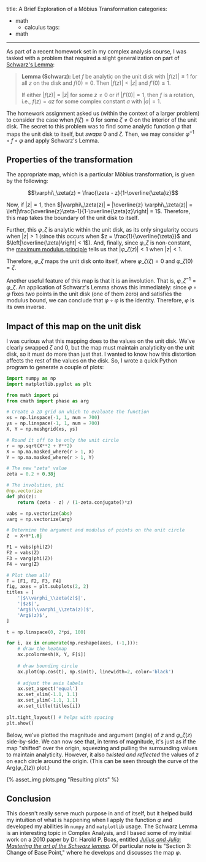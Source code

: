 title: A Brief Exploration of a Möbius Transformation
categories:
  - math
    - calculus
tags:
  - math

---

As part of a recent homework set in my complex analysis course, I was tasked with a problem that required a slight generalization on part of [Schwarz's Lemma][schwarz]:

> **Lemma (Schwarz):** Let $f$ be analytic on the unit disk with $|f(z)| \leq 1$ for all $z$ on the disk and $f(0) = 0$.  Then $|f(z)| < |z|$ and $f'(0)\leq 1$.
>
> If either $|f(z)|=|z|$ for some $z\neq0$ or if $|f'(0)|=1$, then $f$ is a rotation, i.e., $f(z)=az$ for some complex constant $a$ with $|a|=1$. 

The homework assignment asked us (within the context of a larger problem) to consider the case when $f(\zeta) = 0$ for some $\zeta \neq 0$ on the interior of the unit disk.  The secret to this problem was to find some analytic function $\varphi$ that maps the unit disk to itself, but *swaps* $0$ and $\zeta$.  Then, we may consider $\varphi^{-1}\circ f\circ \varphi$ and apply Schwarz's Lemma.

<!-- more -->

## Properties of the transformation

The appropriate map, which is a particular Möbius transformation, is given by the following:

$$\varphi\_\zeta(z) = \frac{\zeta - z}{1-\overline{\zeta}z}$$

Now, if $|z| = 1$, then $|\varphi\_\zeta(z)| = |\overline{z} \varphi\_\zeta(z)| = \left|\frac{\overline{z}\zeta-1}{1-\overline{\zeta}z}\right| = 1$.  Therefore, this map takes the boundary of the unit disk to itself.

Further, this $\varphi\_\zeta$ is analytic within the unit disk, as its only singularity occurs when $|z| > 1$ (since this occurs when $z = \frac{1}{\overline{\zeta}}$ and $\left|\overline{\zeta}\right| < 1$).  And, finally, since $\varphi\_\zeta$ is non-constant, the [maximum modulus principle][maxmod] tells us that $|\varphi\_\zeta(z)| < 1$ when $|z| < 1$.  

Therefore, $\varphi\_\zeta$ maps the unit disk onto itself, where $\varphi\_\zeta(\zeta) = 0$ and $\varphi\_\zeta(0) = \zeta$.

Another useful feature of this map is that it is an involution.   That is, $\varphi\_\zeta^{-1} = \varphi\_\zeta$.  An application of Schwarz's Lemma shows this immediately: since $\varphi\circ\varphi$ fixes *two* points in the unit disk (one of them zero) and satisfies the modulus bound, we can conclude that $\varphi\circ\varphi$ is the identity.  Therefore, $\varphi$ is its own inverse.

## Impact of this map on the unit disk
I was curious what this mapping does to the values on the unit disk.  We've clearly swapped $\zeta$ and $0$, but the map must maintain analyticity on the unit disk, so it must do more than just that.  I wanted to know how this distortion affects the rest of the values on the disk.  So, I wrote a quick Python program to generate a couple of plots:


```python
import numpy as np
import matplotlib.pyplot as plt

from math import pi
from cmath import phase as arg

# Create a 2D grid on which to evaluate the function
xs = np.linspace(-1, 1, num = 700)
ys = np.linspace(-1, 1, num = 700)
X, Y = np.meshgrid(xs, ys)

# Round it off to be only the unit circle
r = np.sqrt(X**2 + Y**2)
X = np.ma.masked_where(r > 1, X)
Y = np.ma.masked_where(r > 1, Y)

# The new "zeta" value
zeta = 0.2 + 0.38j

# The involution, phi
@np.vectorize
def phi(z):
    return (zeta - z) / (1-zeta.conjugate()*z)

vabs = np.vectorize(abs)
varg = np.vectorize(arg)

# Determine the argument and modulus of points on the unit circle
Z  = X+Y*1.0j

F1 = vabs(phi(Z))
F2 = vabs(Z)
F3 = varg(phi(Z))
F4 = varg(Z)

# Plot them all!
F = [F1, F2, F3, F4]
fig, axes = plt.subplots(2, 2)
titles = [
    '|$\\varphi_\\zeta(z)$|', 
    '|$z$|',
    'Arg$(\\varphi_\\zeta(z))$',
    'Arg$(z)$',
]

t = np.linspace(0, 2*pi, 100)

for i, ax in enumerate(np.reshape(axes, (-1,))):
    # draw the heatmap
    ax.pcolormesh(X, Y, F[i])
    
    # draw bounding circle
    ax.plot(np.cos(t), np.sin(t), linewidth=2, color='black')
    
    # adjust the axis labels
    ax.set_aspect('equal')
    ax.set_xlim(-1.1, 1.1)
    ax.set_ylim(-1.1, 1.1)
    ax.set_title(titles[i])
    
plt.tight_layout() # helps with spacing
plt.show()
```

Below, we've plotted the magnitude and argument (angle) of $z$ and $\varphi\_\zeta(z)$ side-by-side.  We can now see that, in terms of magnitude, it's just as if the map "shifted" over the origin, squeezing and pulling the surrounding values to maintain analyticity.  However, it also *twisted and reflected* the values of $z$ on each circle around the origin.  (This can be seen through the curve of the $\mathrm{Arg}(\varphi\_\zeta(z))$ plot.)

{% asset_img plots.png "Resulting plots" %}

## Conclusion

This doesn't really serve much purpose in and of itself, but it helped build my intuition of what is happening when I apply the function $\varphi$ and developed my abilities in `numpy` and `matplotlib` usage.  The Schwarz Lemma is an interesting topic in Complex Analysis, and I based some of my initial work on a 2010 paper by Dr. Harold P. Boas, entitled [*Julius and Julia: Mastering the art of the Schwarz lemma*][boas].  Of particular note is "Section 3: Change of Base Point," where he develops and discusses the map $\varphi$.

[schwarz]: http://mathworld.wolfram.com/SchwarzsLemma.html
[maxmod]: http://mathworld.wolfram.com/MaximumModulusPrinciple.html
[boas]: https://arxiv.org/abs/1001.0559

